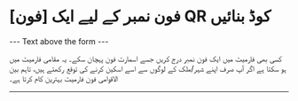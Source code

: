 <h1>[فون] فون نمبر کے لیے ایک QR کوڈ بنائیں</h1>

--- Text above the form ---

<p class="hint smfm-hint">کسی بھی فارمیٹ میں ایک فون نمبر درج کریں جسے اسمارٹ فون پہچان سکے۔ یہ مقامی فارمیٹ میں ہو سکتا ہے اگر آپ صرف اپنے شہر/ملک کے لوگوں سے اسے اسکین کرنے کی توقع رکھتے ہیں، تاہم بین الاقوامی فون فارمیٹ بہترین کام کرتا ہے۔</p>

----------
